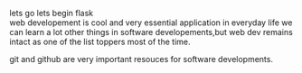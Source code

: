 lets go
lets begin flask  
web developement is cool and very essential application in everyday life
we can learn a lot other things in software developements,but web dev remains intact as one of the list toppers most of the time.

git and github are very important resouces for software developments.
